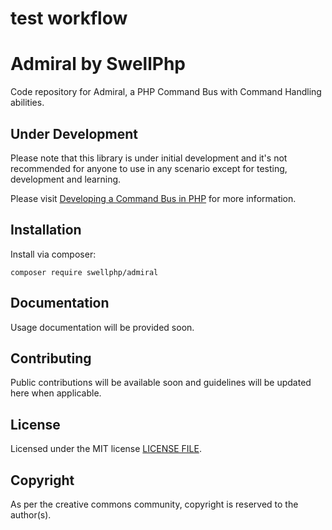 # test workflow
# Admiral by SwellPhp

Code repository for Admiral, a PHP Command Bus with Command Handling abilities.

## Under Development

Please note that this library is under initial development and it's not recommended for anyone to use in any scenario except for testing, development and learning.

Please visit [Developing a Command Bus in PHP](https://keith-mifsud.me/developing-a-command-bus-in-php) for more information.

## Installation

Install via composer:

`composer require swellphp/admiral`

## Documentation

Usage documentation will be provided soon.

## Contributing

Public contributions will be available soon and guidelines will be updated here when applicable.

## License

Licensed under the MIT license [LICENSE FILE](LICENSE).

## Copyright

As per the creative commons community, copyright is reserved to the author(s).